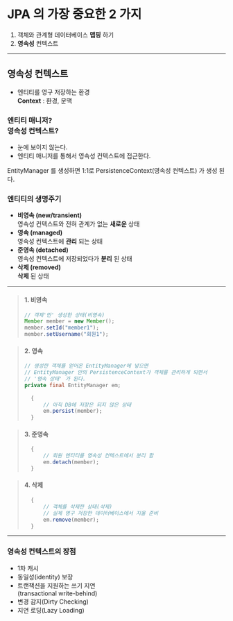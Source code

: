 # JPA 의 가장 중요한 2 가지

1. 객체와 관계형 데이터베이스 __맵핑__ 하기
2. __영속성__ 컨텍스트
---

## 영속성 컨텍스트
* 엔티티를 영구 저장하는 환경 <Br> __Context__ : 환경, 문맥

### 엔티티 매니저?<br>영속성 컨텍스트?
* 눈에 보이지 않는다.
* 엔티티 매니저를 통해서 영속성 컨텍스트에 접근한다.

EntityManager 를 생성하면 1:1로 PersistenceContext(영속성 컨텍스트) 가 생성 된다.

### 엔티티의 생명주기
* __비영속 (new/transient)__<br>영속성 컨텍스트와 전혀 관계가 없는 __새로운__ 상태
* __영속 (managed)__<br>영속성 컨텍스트에 __관리__ 되는 상태
* __준영속 (detached)__<br>영속성 컨텍스트에 저장되었다가 __분리__ 된 상태
* __삭제 (removed)__<br>__삭제__ 된 상태
---
> #### 1. 비영속
> ```java
> // 객체'만' 생성한 상태(비영속)
> Member member = new Member();
> member.setId("member1");
> member.setUsername("회원1");
> ```

> #### 2. 영속
> ```java
> // 생성한 객체를 얻어온 EntityManager에 넣으면 
> // EntityManager 안의 PersistenceContext가 객체를 관리하게 되면서
> // '영속 상태' 가 된다.
> private final EntityManager em;
>         
>   {
>       // 아직 DB에 저장은 되지 않은 상태
>       em.persist(member);
>   }
> ```

> #### 3. 준영속
> ```java
>   {
>       // 회원 엔티티를 영속성 컨텍스트에서 분리 함
>       em.detach(member);
>   }
> ```

> #### 4. 삭제
> ```java
>   {
>       // 객체를 삭제한 상태(삭제)
>       // 실제 영구 저장한 데이터베이스에서 지울 준비
>       em.remove(member);
>   }
> ```
---
### 영속성 컨텍스트의 장점
* 1차 캐시
* 동일성(identity) 보장
* 트랜잭션을 지원하는 쓰기 지연<br>(transactional write-behind)
* 변경 감지(Dirty Checking)
* 지연 로딩(Lazy Loading)
